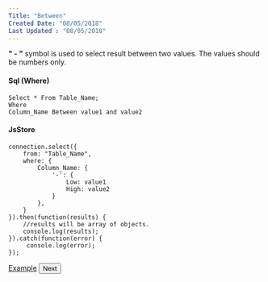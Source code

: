 ```yaml
---
Title: "Between"
Created Date: "08/05/2018"
Last Updated : "08/05/2018"
---
```


**" \- "** symbol is used to select result between two values. The values should be numbers only.

#### Sql (Where)

```
Select * From Table_Name;
Where
Column_Name Between value1 and value2
```

#### JsStore

```
connection.select({
    from: "Table_Name",
    where: {
        Column_Name: {
            '-': {
                Low: value1
                High: value2
            }
        },
    }
}).then(function(results) {
    //results will be array of objects.
    console.log(results);
}).catch(function(error) {
     console.log(error);
});
```

<p class="margin-top-40px center-align">
    <a class="btn info" target="_blank" href="/example/between">Example</a>
    <button class="btn info btnNext">Next</button>
</p>